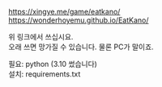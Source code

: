 https://xingye.me/game/eatkano/</br>
https://wonderhoyemu.github.io/EatKano/

위 링크에서 쓰십시요.</br>
오래 쓰면 망가질 수 있습니다. 물론 PC가 말이죠.

필요: python (3.10 썼습니다)</br>
설치: requirements.txt
